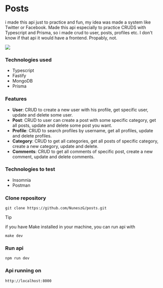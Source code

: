 # Posts
i made this api just to practice and fun, my idea was made a system like Twitter or Facebook. Made this api especially to practice CRUDS with Typescript and Prisma, so i made crud to user, posts, profiles etc. I don't know if that api it would have a frontend. Propably, not.

<img src="api-pics/Captura de ecrã 2024-12-12 155932.png"> 

### Technologies used 
- Typescript
- Fastify
- MongoDB
- Prisma

### Features
- __User__: CRUD to create a new user with his profile, get specific user, update and delete some user.
- __Post__: CRUD to user can create a post with some specific category, get all posts, update and delete some post you want.
- __Profile__: CRUD to search profiles by username, get all profiles, update and delete profiles.
- __Category__: CRUD to get all categories, get all posts of specific category, create a new category, update and delete.
- __Comments__: CRUD to get all comments of specific post, create a new comment, update and delete comments.


### Technologies to test
- Insomnia
- Postman


### Clone repository
```
git clone https://github.com/NuneszG/posts.git
```

> [!TIP]
> if you have Make installed in your machine, you can run api with 
>```
>make dev    
>```

### Run api
```
npm run dev
```

### Api running on
```
http://localhost:8000
```


